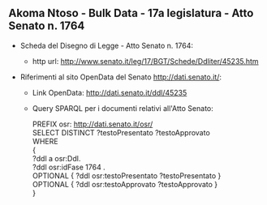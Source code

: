 ## Akoma Ntoso - Bulk Data - 17a legislatura - Atto Senato n. 1764 ##

* Scheda del Disegno di Legge - Atto Senato n. 1764:
	* http url: http://www.senato.it/leg/17/BGT/Schede/Ddliter/45235.htm

* Riferimenti al sito OpenData del Senato http://dati.senato.it/:
	* Link OpenData: http://dati.senato.it/ddl/45235
	* Query SPARQL per i documenti relativi all'Atto Senato:

        PREFIX osr: <http://dati.senato.it/osr/>  
		SELECT DISTINCT ?testoPresentato ?testoApprovato  
		WHERE  
		{  
		    ?ddl a osr:Ddl.  
		    ?ddl osr:idFase 1764 .  
		    OPTIONAL { ?ddl osr:testoPresentato ?testoPresentato }  
		    OPTIONAL { ?ddl osr:testoApprovato ?testoApprovato }  
		}
		